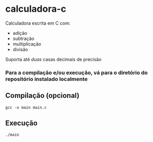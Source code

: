 # calculadora-c

Calculadora escrita em C com:

- adição
- subtração
- multiplicação
- divisão

Suporta até *duas* casas decimais de precisão

### Para a compilação e/ou execução, vá para o diretório do repositório instalado localmente

## Compilação (opcional)

`gcc -o main main.c`

## Execução

`./main`
